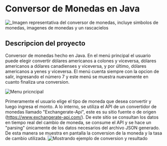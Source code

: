 <h1> Conversor de Monedas en Java </h1>


![_Imagen representativa del conversor de monedas, incluye simbolos de monedas, imagenes de monedas y un rascacielos](https://github.com/escordigan/ConversorDeMonedas/assets/149540525/cd08c44f-a2ff-44e9-94e0-290f5e427dd8)


<h2 align="left"> Descripcion del proyecto </h2>

Conversor de monedas hecho en Java.
En el menú principal el usuario puede elegir convertir dólares americanos a colones y viceversa, dólares americanos a dólares canadienses y viceversa, y por último, dólares americanos a yenes y viceversa.
El menú cuenta siempre con la opcion de salir, ingresando el número 7 y este menú se muestra nuevamente en cuanto finaliza una conversion.

![Menu pricncipal](https://github.com/escordigan/ConversorDeMonedas/assets/149540525/148309ed-6c37-4baf-bf3f-9d1332f618a6)

Primeramente el usuario elige el tipo de moneda que desea convertir y luego ingresa el monto.
A lo interno, se utiliza el API de un convertidor de monedas llamado "Exchangerate-Api", este es su sitio fuente o de origen (https://www.exchangerate-api.com/). De este sitio se consultan los datos en tiempo real del cambio de moneda, se consume el API y se hace un "parsing" únicamente de los datos necesarios del archivo JSON generado. 
De esta manera se muestra en pantalla la conversion de la moneda y la tasa de cambio utilizada.
![Mostrando ejemplo de conversion y resultado](https://github.com/escordigan/ConversorDeMonedas/assets/149540525/bca9676e-b741-4ac4-a6cf-04fd52b1914a)
